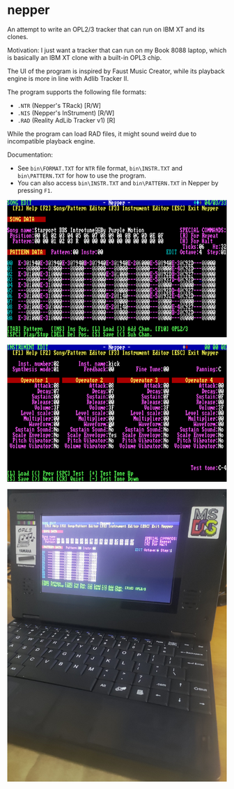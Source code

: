 # nepper

An attempt to write an OPL2/3 tracker that can run on IBM XT and its clones.

Motivation: I just want a tracker that can run on my Book 8088 laptop, which is basically an IBM XT clone with a built-in OPL3 chip.

The UI of the program is inspired by Faust Music Creator, while its playback engine is more in line with Adlib Tracker II.

The program supports the following file formats:
- `.NTR` (Nepper's TRack) [R/W]
- `.NIS` (Nepper's InStrument) [R/W]
- `.RAD` (Reality AdLib Tracker v1) [R]

While the program can load RAD files, it might sound weird due to incompatible playback engine.

Documentation:
- See `bin\FORMAT.TXT` for `NTR` file format, `bin\INSTR.TXT` and `bin\PATTERN.TXT` for how to use the program.
- You can also access `bin\INSTR.TXT` and `bin\PATTERN.TXT` in Nepper by pressing `F1`.

![1](/doc/img/nepper_000.png)

![2](/doc/img/nepper_001.png)

![3](/doc/img/nepper_book8088.png)
